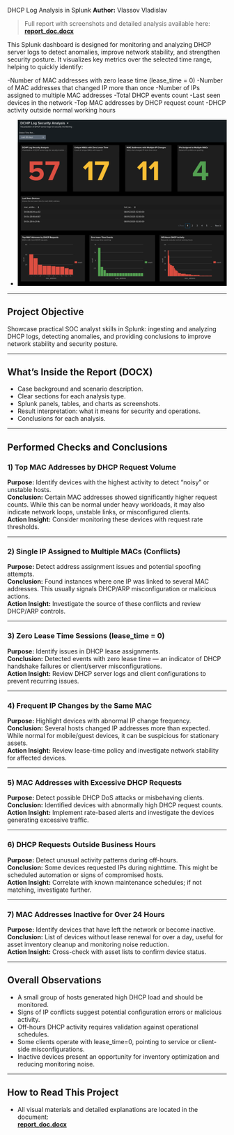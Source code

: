 DHCP Log Analysis in Splunk
**Author:** Vlassov Vladislav  

> Full report with screenshots and detailed analysis available here:  
> **[report_doc.docx](report_doc.docx)**
> 
This Splunk dashboard is designed for monitoring and analyzing DHCP server logs to detect anomalies, improve network stability, and strengthen security posture.
It visualizes key metrics over the selected time range, helping to quickly identify:

-Number of MAC addresses with zero lease time (lease_time = 0)
-Number of MAC addresses that changed IP more than once
-Number of IPs assigned to multiple MAC addresses
-Total DHCP events count
-Last seen devices in the network
-Top MAC addresses by DHCP request count
-DHCP activity outside normal working hours
- ![DHCP Dashboard](dashboard.png)

---

##  Project Objective  
Showcase practical SOC analyst skills in Splunk: ingesting and analyzing DHCP logs, detecting anomalies, and providing conclusions to improve network stability and security posture.

---

##  What’s Inside the Report (DOCX)  
- Case background and scenario description.  
- Clear sections for each analysis type.  
- Splunk panels, tables, and charts as screenshots.  
- Result interpretation: what it means for security and operations.  
- Conclusions for each analysis.  

---

##  Performed Checks and Conclusions  

### 1) Top MAC Addresses by DHCP Request Volume  
**Purpose:** Identify devices with the highest activity to detect “noisy” or unstable hosts.  
**Conclusion:** Certain MAC addresses showed significantly higher request counts. While this can be normal under heavy workloads, it may also indicate network loops, unstable links, or misconfigured clients.  
**Action Insight:** Consider monitoring these devices with request rate thresholds.

---

### 2) Single IP Assigned to Multiple MACs (Conflicts)  
**Purpose:** Detect address assignment issues and potential spoofing attempts.  
**Conclusion:** Found instances where one IP was linked to several MAC addresses. This usually signals DHCP/ARP misconfiguration or malicious actions.  
**Action Insight:** Investigate the source of these conflicts and review DHCP/ARP controls.

---

### 3) Zero Lease Time Sessions (lease_time = 0)  
**Purpose:** Identify issues in DHCP lease assignments.  
**Conclusion:** Detected events with zero lease time — an indicator of DHCP handshake failures or client/server misconfigurations.  
**Action Insight:** Review DHCP server logs and client configurations to prevent recurring issues.

---

### 4) Frequent IP Changes by the Same MAC  
**Purpose:** Highlight devices with abnormal IP change frequency.  
**Conclusion:** Several hosts changed IP addresses more than expected. While normal for mobile/guest devices, it can be suspicious for stationary assets.  
**Action Insight:** Review lease-time policy and investigate network stability for affected devices.

---

### 5) MAC Addresses with Excessive DHCP Requests  
**Purpose:** Detect possible DHCP DoS attacks or misbehaving clients.  
**Conclusion:** Identified devices with abnormally high DHCP request counts.  
**Action Insight:** Implement rate-based alerts and investigate the devices generating excessive traffic.

---

### 6) DHCP Requests Outside Business Hours  
**Purpose:** Detect unusual activity patterns during off-hours.  
**Conclusion:** Some devices requested IPs during nighttime. This might be scheduled automation or signs of compromised hosts.  
**Action Insight:** Correlate with known maintenance schedules; if not matching, investigate further.

---

### 7) MAC Addresses Inactive for Over 24 Hours  
**Purpose:** Identify devices that have left the network or become inactive.  
**Conclusion:** List of devices without lease renewal for over a day, useful for asset inventory cleanup and monitoring noise reduction.  
**Action Insight:** Cross-check with asset lists to confirm device status.

---

##  Overall Observations  
- A small group of hosts generated high DHCP load and should be monitored.  
- Signs of IP conflicts suggest potential configuration errors or malicious activity.  
- Off-hours DHCP activity requires validation against operational schedules.  
- Some clients operate with lease_time=0, pointing to service or client-side misconfigurations.  
- Inactive devices present an opportunity for inventory optimization and reducing monitoring noise.

---

##  How to Read This Project  
- All visual materials and detailed explanations are located in the document:  
  **[report_doc.docx](report_doc.docx)**  
